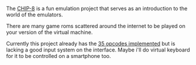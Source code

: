 The [CHIP-8](https://en.wikipedia.org/wiki/CHIP-8) is a fun emulation project that serves as an introduction to the world of the emulators.

There are many game roms scattered around the internet to be played on your version of the virtual machine.

Currently this project already has the [35 opcodes implemented](https://github.com/joaorodriguesjr/chip8/blob/development/src/Chip8/Mapper.js) but is lacking a good input system on the interface. Maybe i'll do virtual keyboard for it to be controlled on a smartphone too.
